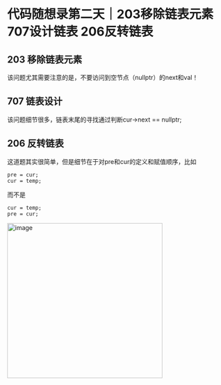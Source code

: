 # 代码随想录第二天｜203移除链表元素 707设计链表 206反转链表
## 203 移除链表元素
该问题尤其需要注意的是，不要访问到空节点（nullptr）的next和val！

## 707 链表设计
该问题细节很多，链表末尾的寻找通过判断cur->next == nullptr;

## 206 反转链表
这道题其实很简单，但是细节在于对pre和cur的定义和赋值顺序，比如
```
pre = cur;
cur = temp;
```
而不是
```
cur = temp;
pre = cur;
```


<img width="357" alt="image" src="https://github.com/hbxysch/hbxysch.github.io/assets/50912459/8f3feb13-c53d-4ef1-b9e8-8b3765e2ea64">



